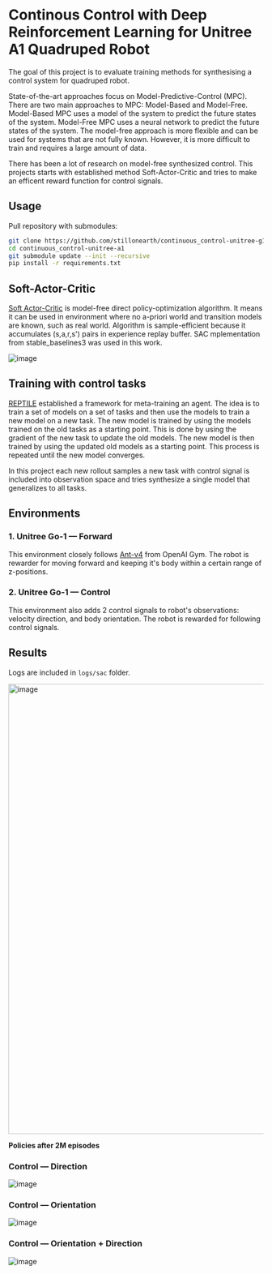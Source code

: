 # Continous Control with Deep Reinforcement Learning for Unitree A1 Quadruped Robot

The goal of this project is to evaluate training methods for synthesising a control system for quadruped robot.

State-of-the-art approaches focus on Model-Predictive-Control (MPC). There are two main approaches to MPC: Model-Based and Model-Free. Model-Based MPC uses a model of the system to predict the future states of the system. Model-Free MPC uses a neural network to predict the future states of the system. The model-free approach is more flexible and can be used for systems that are not fully known. However, it is more difficult to train and requires a large amount of data.

There has been a lot of research on model-free synthesized control. This projects starts with established method Soft-Actor-Critic and tries to make an efficent reward function for control signals.

## Usage

Pull repository with submodules:

```bash
git clone https://github.com/stillonearth/continuous_control-unitree-g1.git --depth 1
cd continuous_control-unitree-a1
git submodule update --init --recursive
pip install -r requirements.txt
```

## Soft-Actor-Critic

[Soft Actor-Critic](https://stable-baselines3.readthedocs.io/en/master/modules/sac.html) is model-free direct policy-optimization algorithm. It means it can be used in environment where no a-priori world and transition models are known, such as real world. Algorithm is sample-efficient because it accumulates (s,a,r,s') pairs in experience replay buffer. SAC mplementation from stable_baselines3 was used in this work.

![image](https://user-images.githubusercontent.com/97428129/199162597-e0de3c74-11d9-4b0a-86fa-6bbdc500361e.png)

## Training with control tasks

[REPTILE](https://d4mucfpksywv.cloudfront.net/research-covers/reptile/reptile_update.pdf) established a framework for meta-training an agent. The idea is to train a set of models on a set of tasks and then use the models to train a new model on a new task. The new model is trained by using the models trained on the old tasks as a starting point. This is done by using the gradient of the new task to update the old models. The new model is then trained by using the updated old models as a starting point. This process is repeated until the new model converges.

In this project each new rollout samples a new task with control signal is included into observation space and tries synthesize a single model that generalizes to all tasks.

## Environments

### 1. Unitree Go-1 — Forward

This environment closely follows [Ant-v4](https://github.com/openai/gym/blob/master/gym/envs/mujoco/ant_v4.py) from OpenAI Gym. The robot is rewarder for moving forward and keeping it's body within a certain range of z-positions.

### 2. Unitree Go-1 — Control

This environment also adds 2 control signals to robot's observations: velocity direction, and body orientation. The robot is rewarded for following control signals.

## Results

Logs are included in `logs/sac` folder.

<img width="888" alt="image" src="https://user-images.githubusercontent.com/97428129/199161786-b1b1ac5c-5fc4-4e92-bc51-252ecf8c83b4.png">

**Policies after 2M episodes**

### Control — Direction

![image](https://raw.githubusercontent.com/stillonearth/continuous_control-unitree-g1/master/renders/g1-control-direction_2.avif)

### Control — Orientation

![image](https://raw.githubusercontent.com/stillonearth/continuous_control-unitree-g1/master/renders/g1-control-orientation_1.avif)

### Control — Orientation + Direction

![image](https://raw.githubusercontent.com/stillonearth/continuous_control-unitree-g1/master/renders/g1-control-direction%2Borientation_2.avif)

